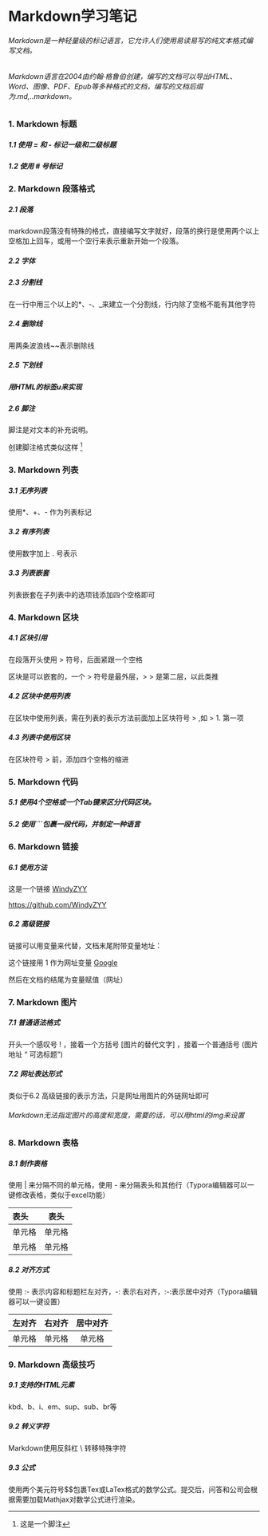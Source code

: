# Markdown学习笔记

###### Markdown是一种轻量级的标记语言，它允许人们使用易读易写的纯文本格式编写文档。

###### Markdown语言在2004由约翰·格鲁伯创建，编写的文档可以导出HTML、Word、图像、PDF、Epub等多种格式的文档，编写的文档后缀为.md,..markdown。

### 1. Markdown 标题

##### 1.1 使用 = 和 - 标记一级和二级标题

##### 1.2 使用 # 号标记

### 2. Markdown 段落格式

##### 2.1 段落

markdown段落没有特殊的格式，直接编写文字就好，段落的换行是使用两个以上空格加上回车，或用一个空行来表示重新开始一个段落。

##### 2.2 字体

##### 2.3 分割线

在一行中用三个以上的*、-、_来建立一个分割线，行内除了空格不能有其他字符

##### 2.4 删除线

用两条波浪线~~表示删除线

##### 2.5 下划线

##### 用HTML的标签u来实现

##### 2.6 脚注

脚注是对文本的补充说明。

创建脚注格式类似这样 [^脚注文本]

[^脚注文本]: 这是一个脚注

### 3. Markdown 列表

##### 3.1 无序列表

使用*、+、- 作为列表标记

##### 3.2 有序列表

使用数字加上 . 号表示

##### 3.3 列表嵌套

列表嵌套在子列表中的选项钱添加四个空格即可

### 4. Markdown 区块

##### 4.1 区块引用

在段落开头使用 > 符号，后面紧跟一个空格

区块是可以嵌套的，一个 > 符号是最外层，> > 是第二层，以此类推

##### 4.2 区块中使用列表

在区块中使用列表，需在列表的表示方法前面加上区块符号 > ,如 > 1. 第一项

##### 4.3 列表中使用区块

在区块符号 > 前，添加四个空格的缩进

### 5. Markdown 代码

##### 5.1 使用4个空格或一个Tab键来区分代码区块。

##### 5.2 使用```包裹一段代码，并制定一种语言

### 6. Markdown 链接

##### 6.1 使用方法

这是一个链接 [WindyZYY](https://github.com/WindyZYY)

<https://github.com/WindyZYY>

##### 6.2 高级链接

链接可以用变量来代替，文档末尾附带变量地址：

这个链接用 1 作为网址变量  [Google][1]

然后在文档的结尾为变量赋值（网址）

[1]: http://www.google.com/

### 7. Markdown 图片

##### 7.1 普通语法格式

开头一个感叹号 !  ，接着一个方括号 [图片的替代文字] ，接着一个普通括号 (图片地址 “ 可选标题”) 

##### 7.2 网址表达形式

类似于6.2 高级链接的表示方法，只是网址用图片的外链网址即可

###### Markdown无法指定图片的高度和宽度，需要的话，可以用html的img来设置

### 8. Markdown 表格

##### 8.1 制作表格

使用 | 来分隔不同的单元格，使用 - 来分隔表头和其他行（Typora编辑器可以一键修改表格，类似于excel功能）

| 表头   | 表头   |
| :----- | ------ |
| 单元格 | 单元格 |
| 单元格 | 单元格 |

##### 8.2 对齐方式

使用 :- 表示内容和标题栏左对齐，-: 表示右对齐，:-:表示居中对齐（Typora编辑器可以一键设置）

| 左对齐 | 右对齐 | 居中对齐 |
| :----- | -----: | :------: |
| 单元格 | 单元格 |  单元格  |

### 9. Markdown 高级技巧

##### 9.1 支持的HTML元素

kbd、b、i、em、sup、sub、br等

##### 9.2 转义字符

Markdown使用反斜杠 \ 转移特殊字符

##### 9.3 公式

使用两个美元符号$$包裹Tex或LaTex格式的数学公式。提交后，问答和公司会根据需要加载Mathjax对数学公式进行渲染。

